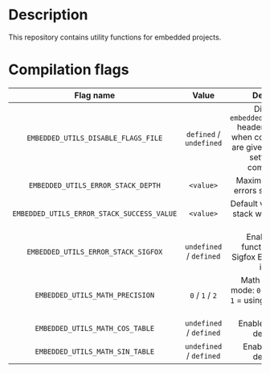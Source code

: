 # Description

This repository contains utility functions for embedded projects.

# Compilation flags

| **Flag name** | **Value** | **Description** |
|:---:|:---:|:---:|
| `EMBEDDED_UTILS_DISABLE_FLAGS_FILE` | `defined` / `undefined` | Disable the `embedded_utils_flags.h` header file inclusion when compilation flags are given in the project settings or by command line. |
| `EMBEDDED_UTILS_ERROR_STACK_DEPTH` | `<value>` | Maximum number of errors stored in stack. |
| `EMBEDDED_UTILS_ERROR_STACK_SUCCESS_VALUE` | `<value>` | Default value to store in stack when there is no error. |
| `EMBEDDED_UTILS_ERROR_STACK_SIGFOX` | `undefined` / `defined` | Enable specific function to import Sigfox EP library errors in stack. |
| `EMBEDDED_UTILS_MATH_PRECISION` | `0` / `1` / `2` | Math computation mode: `0` = using integer `1` = using float `2` = using double. |
| `EMBEDDED_UTILS_MATH_COS_TABLE` | `undefined` / `defined` | Enable cosine table declaration. |
| `EMBEDDED_UTILS_MATH_SIN_TABLE` | `undefined` / `defined` | Enable sine table declaration. |
